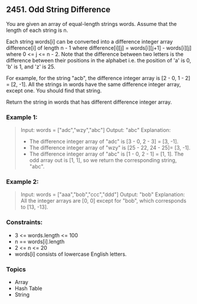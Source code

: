 ## 2451. Odd String Difference
You are given an array of equal-length strings words. Assume that the length of each string is n.

Each string words[i] can be converted into a difference integer array difference[i] of length n - 1 where difference[i][j] = words[i][j+1] - words[i][j] where 0 <= j <= n - 2. Note that the difference between two letters is the difference between their positions in the alphabet i.e. the position of 'a' is 0, 'b' is 1, and 'z' is 25.

For example, for the string "acb", the difference integer array is [2 - 0, 1 - 2] = [2, -1].
All the strings in words have the same difference integer array, except one. You should find that string.

Return the string in words that has different difference integer array.


### Example 1:

> Input: words = ["adc","wzy","abc"]
> Output: "abc"
> Explanation: 
> - The difference integer array of "adc" is [3 - 0, 2 - 3] = [3, -1].
> - The difference integer array of "wzy" is [25 - 22, 24 - 25]= [3, -1].
> - The difference integer array of "abc" is [1 - 0, 2 - 1] = [1, 1]. 
> The odd array out is [1, 1], so we return the corresponding string, "abc".

### Example 2:

> Input: words = ["aaa","bob","ccc","ddd"]
> Output: "bob"
> Explanation: All the integer arrays are [0, 0] except for "bob", which corresponds to [13, -13].
 
### Constraints:

- 3 <= words.length <= 100
- n == words[i].length
- 2 <= n <= 20
- words[i] consists of lowercase English letters.

### Topics

- Array
- Hash Table
- String